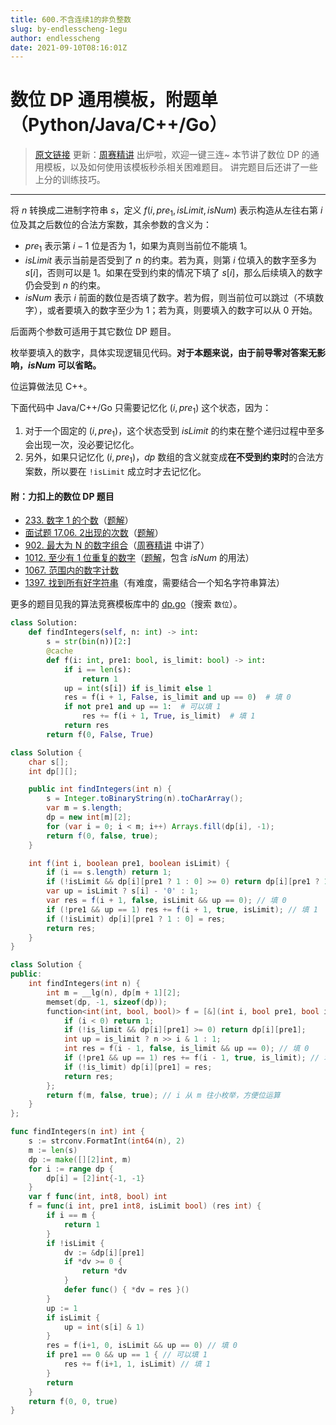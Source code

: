 ```yaml
---
title: 600.不含连续1的非负整数
slug: by-endlesscheng-1egu
author: endlesscheng
date: 2021-09-10T08:16:01Z
---
```

# 数位 DP 通用模板，附题单（Python/Java/C++/Go）
 
> [原文链接](https://leetcode.cn/problems/non-negative-integers-without-consecutive-ones/solution/by-endlesscheng-1egu)
更新：[周赛精讲](https://www.bilibili.com/video/BV1rS4y1s721) 出炉啦，欢迎一键三连~
本节讲了数位 DP 的通用模板，以及如何使用该模板秒杀相关困难题目。
讲完题目后还讲了一些上分的训练技巧。

--- 

将 $n$ 转换成二进制字符串 $s$，定义 $f(i,\textit{pre}_1, \textit{isLimit},\textit{isNum})$ 表示构造从左往右第 $i$ 位及其之后数位的合法方案数，其余参数的含义为：
 
- $\textit{pre}_1$ 表示第 $i-1$ 位是否为 $1$，如果为真则当前位不能填 $1$。
- $\textit{isLimit}$ 表示当前是否受到了 $n$ 的约束。若为真，则第 $i$ 位填入的数字至多为 $s[i]$，否则可以是 $1$。如果在受到约束的情况下填了 $s[i]$，那么后续填入的数字仍会受到 $n$ 的约束。
- $\textit{isNum}$ 表示 $i$ 前面的数位是否填了数字。若为假，则当前位可以跳过（不填数字），或者要填入的数字至少为 $1$；若为真，则要填入的数字可以从 $0$ 开始。

后面两个参数可适用于其它数位 DP 题目。

枚举要填入的数字，具体实现逻辑见代码。**对于本题来说，由于前导零对答案无影响，$\textit{isNum}$ 可以省略。**

位运算做法见 C++。

下面代码中 Java/C++/Go 只需要记忆化 $(i,\textit{pre}_1)$ 这个状态，因为：

1. 对于一个固定的 $(i,\textit{pre}_1)$，这个状态受到 $\textit{isLimit}$ 的约束在整个递归过程中至多会出现一次，没必要记忆化。
2. 另外，如果只记忆化 $(i,\textit{pre}_1)$，$\textit{dp}$ 数组的含义就变成**在不受到约束时**的合法方案数，所以要在 `!isLimit` 成立时才去记忆化。

#### 附：力扣上的数位 DP 题目

- [233. 数字 1 的个数](https://leetcode.cn/problems/number-of-digit-one/)（[题解](https://leetcode.cn/problems/number-of-digit-one/solution/by-endlesscheng-h9ua/)）
- [面试题 17.06. 2出现的次数](https://leetcode.cn/problems/number-of-2s-in-range-lcci/)（[题解](https://leetcode.cn/problems/number-of-2s-in-range-lcci/solution/by-endlesscheng-x4mf/)）
- [902. 最大为 N 的数字组合](https://leetcode.cn/problems/numbers-at-most-n-given-digit-set/)（[周赛精讲](https://www.bilibili.com/video/BV1rS4y1s721) 中讲了）
- [1012. 至少有 1 位重复的数字](https://leetcode.cn/problems/numbers-with-repeated-digits/)（[题解](https://leetcode.cn/problems/numbers-with-repeated-digits/solution/by-endlesscheng-c5vg/)，包含 $\textit{isNum}$ 的用法）
- [1067. 范围内的数字计数](https://leetcode.cn/problems/digit-count-in-range/)
- [1397. 找到所有好字符串](https://leetcode.cn/problems/find-all-good-strings/)（有难度，需要结合一个知名字符串算法）

更多的题目见我的算法竞赛模板库中的 [dp.go](https://github.com/EndlessCheng/codeforces-go/blob/master/copypasta/dp.go#L1731)（搜索 `数位`）。

```py [sol1-Python3]
class Solution:
    def findIntegers(self, n: int) -> int:
        s = str(bin(n))[2:]
        @cache
        def f(i: int, pre1: bool, is_limit: bool) -> int:
            if i == len(s):
                return 1
            up = int(s[i]) if is_limit else 1
            res = f(i + 1, False, is_limit and up == 0)  # 填 0
            if not pre1 and up == 1:  # 可以填 1
                res += f(i + 1, True, is_limit)  # 填 1
            return res
        return f(0, False, True)
```

```java [sol1-Java]
class Solution {
    char s[];
    int dp[][];

    public int findIntegers(int n) {
        s = Integer.toBinaryString(n).toCharArray();
        var m = s.length;
        dp = new int[m][2];
        for (var i = 0; i < m; i++) Arrays.fill(dp[i], -1);
        return f(0, false, true);
    }

    int f(int i, boolean pre1, boolean isLimit) {
        if (i == s.length) return 1;
        if (!isLimit && dp[i][pre1 ? 1 : 0] >= 0) return dp[i][pre1 ? 1 : 0];
        var up = isLimit ? s[i] - '0' : 1;
        var res = f(i + 1, false, isLimit && up == 0); // 填 0
        if (!pre1 && up == 1) res += f(i + 1, true, isLimit); // 填 1
        if (!isLimit) dp[i][pre1 ? 1 : 0] = res;
        return res;
    }
}
```

```cpp [sol1-C++]
class Solution {
public:
    int findIntegers(int n) {
        int m = __lg(n), dp[m + 1][2];
        memset(dp, -1, sizeof(dp));
        function<int(int, bool, bool)> f = [&](int i, bool pre1, bool is_limit) -> int {
            if (i < 0) return 1;
            if (!is_limit && dp[i][pre1] >= 0) return dp[i][pre1];
            int up = is_limit ? n >> i & 1 : 1;
            int res = f(i - 1, false, is_limit && up == 0); // 填 0
            if (!pre1 && up == 1) res += f(i - 1, true, is_limit); // 填 1
            if (!is_limit) dp[i][pre1] = res;
            return res;
        };
        return f(m, false, true); // i 从 m 往小枚举，方便位运算
    }
};
```

```go [sol1-Go]
func findIntegers(n int) int {
    s := strconv.FormatInt(int64(n), 2)
    m := len(s)
    dp := make([][2]int, m)
    for i := range dp {
        dp[i] = [2]int{-1, -1}
    }
    var f func(int, int8, bool) int
    f = func(i int, pre1 int8, isLimit bool) (res int) {
        if i == m {
            return 1
        }
        if !isLimit {
            dv := &dp[i][pre1]
            if *dv >= 0 {
                return *dv
            }
            defer func() { *dv = res }()
        }
        up := 1
        if isLimit {
            up = int(s[i] & 1)
        }
        res = f(i+1, 0, isLimit && up == 0) // 填 0
        if pre1 == 0 && up == 1 { // 可以填 1
            res += f(i+1, 1, isLimit) // 填 1
        }
        return
    }
    return f(0, 0, true)
}
```

